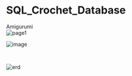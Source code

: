 # SQL_Crochet_Database
Amigurumi 
<br>
![page1](https://user-images.githubusercontent.com/50272834/168282087-0061db56-42a0-4195-8227-031ba1919bd9.png)


![image](https://user-images.githubusercontent.com/50272834/168281908-e9bed9a6-8c8e-4ec5-a5de-aa461127e457.png)

<br>

![erd](https://user-images.githubusercontent.com/50272834/168281437-91cd033c-58b2-4ed4-b646-72b761a352cb.png)
